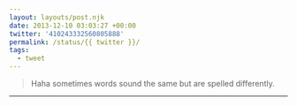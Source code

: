```yaml
---
layout: layouts/post.njk
date: 2013-12-10 03:03:27 +00:00
twitter: '410243332560805888'
permalink: /status/{{ twitter }}/
tags: 
  - tweet
---
```


> Haha sometimes words sound the same but are spelled differently.

---
